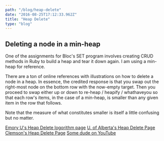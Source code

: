 ```yaml
---
path: "/blog/heap-delete"
date: "2016-08-25T17:12:33.962Z"
title: "Heap Delete"
type: "blog"
---
```


## Deleting a node in a min-heap
One of the assignments for Bloc's SET program involves creating CRUD methods in Ruby to build a heap and tear it down again. I am using a min-heap for reference.

There are a ton of online references with illustrations on how to delete a node in a heap. In essence, the credited response is that you swap out the right-most node on the bottom row with the now-empty target. Then you proceed to swap either up or down to re-heap / heapify / whathaveyou so that each row's items, in the case of a min-heap, is smaller than any given item in the row that follows.

Note that the measure of what constitutes smaller is itself a little confusing but no matter.

[Emory U's Heap Delete logorithm page](http://www.mathcs.emory.edu/~cheung/Courses/171/Syllabus/9-BinTree/heap-delete.html)
[U. of Alberta's Heap Delete Page](https://webdocs.cs.ualberta.ca/~holte/T26/heap-del.html)
[Clemson's Heap Delete Page](http://www.math.clemson.edu/~warner/M865/HeapDelete.html)
[Some dude on YouTube](https://youtu.be/ijfPvX2qYOQ)

